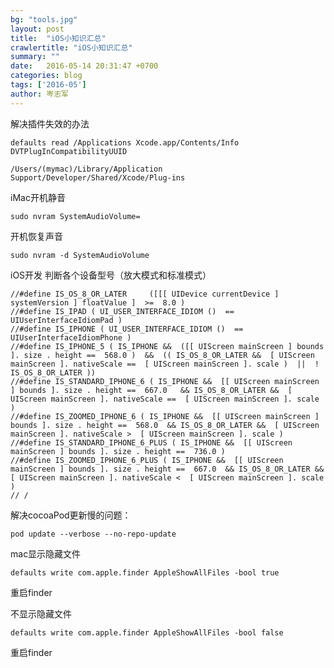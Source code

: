 ```yaml
---
bg: "tools.jpg"
layout: post
title:  "iOS小知识汇总"
crawlertitle: "iOS小知识汇总"
summary: ""
date:   2016-05-14 20:31:47 +0700
categories: blog
tags: ['2016-05']
author: 岑志军
---
```

解决插件失效的办法

`defaults read /Applications Xcode.app/Contents/Info DVTPlugInCompatibilityUUID`

`/Users/(mymac)/Library/Application Support/Developer/Shared/Xcode/Plug-ins`

iMac开机静音

`sudo nvram SystemAudioVolume=`

开机恢复声音

`sudo nvram -d SystemAudioVolume`

iOS开发 判断各个设备型号（放大模式和标准模式）

```
//#define IS_OS_8_OR_LATER     ([[[ UIDevice currentDevice ] systemVersion ] floatValue ]  >=  8.0 )
//#define IS_IPAD ( UI_USER_INTERFACE_IDIOM ()  ==  UIUserInterfaceIdiomPad )
//#define IS_IPHONE ( UI_USER_INTERFACE_IDIOM ()  ==  UIUserInterfaceIdiomPhone )
//#define IS_IPHONE_5 ( IS_IPHONE &&  ([[ UIScreen mainScreen ] bounds ]. size . height ==  568.0 )  &&  (( IS_OS_8_OR_LATER &&  [ UIScreen mainScreen ]. nativeScale ==  [ UIScreen mainScreen ]. scale )  ||  ! IS_OS_8_OR_LATER ))
//#define IS_STANDARD_IPHONE_6 ( IS_IPHONE &&  [[ UIScreen mainScreen ] bounds ]. size . height ==  667.0   && IS_OS_8_OR_LATER &&  [ UIScreen mainScreen ]. nativeScale ==  [ UIScreen mainScreen ]. scale )
//#define IS_ZOOMED_IPHONE_6 ( IS_IPHONE &&  [[ UIScreen mainScreen ] bounds ]. size . height ==  568.0  && IS_OS_8_OR_LATER &&  [ UIScreen mainScreen ]. nativeScale >  [ UIScreen mainScreen ]. scale )
//#define IS_STANDARD_IPHONE_6_PLUS ( IS_IPHONE &&  [[ UIScreen mainScreen ] bounds ]. size . height ==  736.0 )
//#define IS_ZOOMED_IPHONE_6_PLUS ( IS_IPHONE &&  [[ UIScreen mainScreen ] bounds ]. size . height ==  667.0  && IS_OS_8_OR_LATER &&  [ UIScreen mainScreen ]. nativeScale <  [ UIScreen mainScreen ]. scale )
// /
```

解决cocoaPod更新慢的问题：

`pod update --verbose --no-repo-update`

mac显示隐藏文件

`defaults write com.apple.finder AppleShowAllFiles -bool true`

重启finder

不显示隐藏文件

`defaults write com.apple.finder AppleShowAllFiles -bool false`

重启finder




